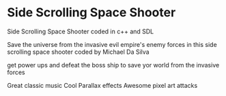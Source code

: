 # Side Scrolling Space Shooter
Side Scrolling Space Shooter coded in c++ and SDL

Save the universe from the invasive evil empire's enemy forces in this side scrolling space shooter coded by Michael Da Silva

get power ups and defeat the boss ship to save yor world from the invasive forces

Great classic music 
Cool Parallax effects
Awesome pixel art attacks
